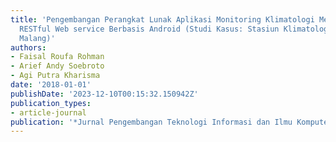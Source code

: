 ```yaml
---
title: 'Pengembangan Perangkat Lunak Aplikasi Monitoring Klimatologi Menggunakan Metode
  RESTful Web service Berbasis Android (Studi Kasus: Stasiun Klimatologi Karangploso
  Malang)'
authors:
- Faisal Roufa Rohman
- Arief Andy Soebroto
- Agi Putra Kharisma
date: '2018-01-01'
publishDate: '2023-12-10T00:15:32.150942Z'
publication_types:
- article-journal
publication: '*Jurnal Pengembangan Teknologi Informasi dan Ilmu Komputer*'
---
```


